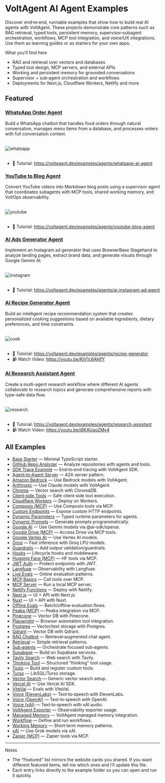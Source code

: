 # VoltAgent AI Agent Examples

Discover end‑to‑end, runnable examples that show how to build real AI agents with VoltAgent. These projects demonstrate core patterns such as RAG retrieval, typed tools, persistent memory, supervisor‑subagent orchestration, workflows, MCP tool integration, and voice/UX integrations. Use them as learning guides or as starters for your own apps.

What you’ll find here

- RAG and retrieval over vectors and databases
- Typed tool design, MCP servers, and external APIs
- Working and persistent memory for grounded conversations
- Supervisor + sub‑agent orchestration and workflows
- Deployments for Next.js, Cloudflare Workers, Netlify and more

## Featured

### [WhatsApp Order Agent](./with-whatsapp)

Build a WhatsApp chatbot that handles food orders through natural conversation, manages menu items from a database, and processes orders with full conversation context.

<br/>

<img alt="whatsapp" src="https://github.com/user-attachments/assets/dc9c4986-3e68-42f8-a450-ecd79b4dbd99" />

<br/>
<br/>

- 📖 Tutorial: https://voltagent.dev/examples/agents/whatsapp-ai-agent

### [YouTube to Blog Agent](./with-youtube-to-blog)

Convert YouTube videos into Markdown blog posts using a supervisor agent that coordinates subagents with MCP tools, shared working memory, and VoltOps observability.

<br/>

<img alt="youtube" src="https://github.com/user-attachments/assets/f9c944cf-8a9a-4ac5-a5f9-860ce08f058b" />

<br/>
<br/>

- 📖 Tutorial: https://voltagent.dev/examples/agents/youtube-blog-agent

### [AI Ads Generator Agent](./with-ad-creator)

Implement an Instagram ad generator that uses BrowserBase Stagehand to analyze landing pages, extract brand data, and generate visuals through Google Gemini AI.

<br/>

<img alt="instagram" src="https://github.com/user-attachments/assets/973e79c7-34ec-4f8e-8a41-9273d44234c6" />

<br/>
<br/>

- 📖 Tutorial: https://voltagent.dev/examples/agents/ai-instagram-ad-agent

### [AI Recipe Generator Agent](./with-recipe-generator)

Build an intelligent recipe recommendation system that creates personalized cooking suggestions based on available ingredients, dietary preferences, and time constraints.

<br/>

<img alt="cook" src="https://github.com/user-attachments/assets/dde6ce2f-c963-4075-9825-f216bc6e3467" />

<br/>
<br/>

- 📖 Tutorial: https://voltagent.dev/examples/agents/recipe-generator
- 📹 Watch Video: https://youtu.be/KjV1c6AhlfY

### [AI Research Assistant Agent](./with-research-assistant)

Create a multi-agent research workflow where different AI agents collaborate to research topics and generate comprehensive reports with type-safe data flow.

<br/>

<img alt="research" src="https://github.com/user-attachments/assets/8f459748-132e-4ff3-9afe-0561fa5075c2" />

<br/>
<br/>

- 📖 Tutorial: https://voltagent.dev/examples/agents/research-assistant
- 📹 Watch Video: https://youtu.be/j6KAUaoZMy4

## All Examples

- [Base Starter](./base) — Minimal TypeScript starter.
- [GitHub Repo Analyzer](./github-repo-analyzer) — Analyze repositories with agents and tools.
- [SDK Trace Example](./sdk-trace-example) — End‑to‑end tracing with VoltAgent SDK.
- [Agent‑to‑Agent Server](./with-a2a-server) — A2A server pattern.
- [Amazon Bedrock](./with-amazon-bedrock) — Use Bedrock models with VoltAgent.
- [Anthropic](./with-anthropic) — Use Claude models with VoltAgent.
- [Chroma](./with-chroma) — Vector search with ChromaDB.
- [Client‑side Tools](./with-client-side-tools) — Safe client‑side tool execution.
- [Cloudflare Workers](./with-cloudflare-workers) — Deploy on Workers.
- [Composio (MCP)](./with-composio-mcp) — Use Composio tools via MCP.
- [Custom Endpoints](./with-custom-endpoints) — Expose custom HTTP endpoints.
- [Dynamic Parameters](./with-dynamic-parameters) — Typed runtime parameters for agents.
- [Dynamic Prompts](./with-dynamic-prompts) — Generate prompts programmatically.
- [Google AI](./with-google-ai) — Use Gemini models via @ai-sdk/openai.
- [Google Drive (MCP)](./with-google-drive-mcp) — Access Drive via MCP tools.
- [Google Vertex AI](./with-google-vertex-ai) — Use Vertex AI models.
- [Groq](./with-groq-ai) — Fast inference with Groq LPU models.
- [Guardrails](./with-guardrails) — Add output validation/guardrails.
- [Hooks](./with-hooks) — Lifecycle hooks and middleware.
- [Hugging Face (MCP)](./with-hugging-face-mcp) — HF tools via MCP.
- [JWT Auth](./with-jwt-auth) — Protect endpoints with JWT.
- [Langfuse](./with-langfuse) — Observability with Langfuse.
- [Live Evals](./with-live-evals) — Online evaluation patterns.
- [MCP Basics](./with-mcp) — Call tools over MCP.
- [MCP Server](./with-mcp-server) — Run a local MCP server.
- [Netlify Functions](./with-netlify-functions) — Deploy with Netlify.
- [Next.js](./with-nextjs) — UI + API with Next.js.
- [Nuxt](./with-nuxt) — UI + API with Nuxt.
- [Offline Evals](./with-offline-evals) — Batch/offline evaluation flows.
- [Peaka (MCP)](./with-peaka-mcp) — Peaka integration via MCP.
- [Pinecone](./with-pinecone) — Vector DB with Pinecone.
- [Playwright](./with-playwright) — Browser automation tool integration.
- [Postgres](./with-postgres) — Vector/text storage with Postgres.
- [Qdrant](./with-qdrant) — Vector DB with Qdrant.
- [RAG Chatbot](./with-rag-chatbot) — Retrieval‑augmented chat agent.
- [Retrieval](./with-retrieval) — Simple retrieval patterns.
- [Sub‑agents](./with-subagents) — Orchestrate focused sub‑agents.
- [Supabase](./with-supabase) — Build on Supabase services.
- [Tavily Search](./with-tavily-search) — Web search with Tavily.
- [Thinking Tool](./with-thinking-tool) — Structured “thinking” tool usage.
- [Tools](./with-tools) — Build and register custom tools.
- [Turso](./with-turso) — LibSQL/Turso storage.
- [Vector Search](./with-vector-search) — Generic vector search setup.
- [Vercel AI](./with-vercel-ai) — Use Vercel AI SDK.
- [ViteVal](./with-viteval) — Evals with ViteVal.
- [Voice (ElevenLabs)](./with-voice-elevenlabs) — Text‑to‑speech with ElevenLabs.
- [Voice (OpenAI)](./with-voice-openai) — Text‑to‑speech with OpenAI.
- [Voice (xAI)](./with-voice-xsai) — Text‑to‑speech with xAI audio.
- [VoltAgent Exporter](./with-voltagent-exporter) — Observability exporter usage.
- [Managed Memory](./with-voltagent-managed-memory) — VoltAgent managed memory integration.
- [Workflow](./with-workflow) — Define and run workflows.
- [Working Memory](./with-working-memory) — Short‑term memory patterns.
- [xAI](./with-xsai) — Use Grok models via xAI.
- [Zapier (MCP)](./with-zapier-mcp) — Zapier tools via MCP.

---

Notes

- The “Featured” list mirrors the website cards you shared. If you want different featured items, tell me which ones and I’ll update this file.
- Each entry links directly to the example folder so you can open and run it quickly.
